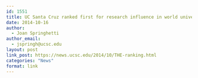 ```yaml
---
id: 1551
title: UC Santa Cruz ranked first for research influence in world university rankings
date: 2014-10-16
author:
  - Joan Springhetti
author_email:
  - jspringh@ucsc.edu
layout: post
link_post: https://news.ucsc.edu/2014/10/THE-ranking.html
categories: "News"
format: link
---
```

